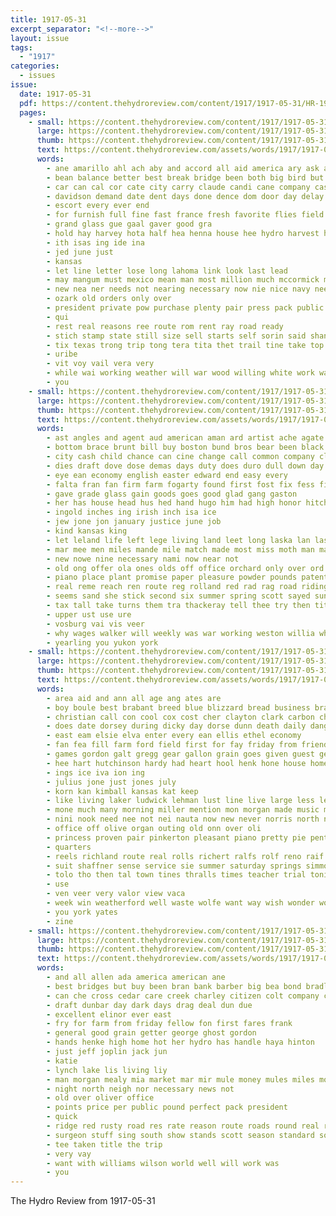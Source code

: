 ```yaml
---
title: 1917-05-31
excerpt_separator: "<!--more-->"
layout: issue
tags:
  - "1917"
categories:
  - issues
issue:
  date: 1917-05-31
  pdf: https://content.thehydroreview.com/content/1917/1917-05-31/HR-1917-05-31.pdf
  pages:
    - small: https://content.thehydroreview.com/content/1917/1917-05-31/small/HR-1917-05-31-01.jpg
      large: https://content.thehydroreview.com/content/1917/1917-05-31/large/HR-1917-05-31-01.jpg
      thumb: https://content.thehydroreview.com/content/1917/1917-05-31/thumbnails/HR-1917-05-31-01.jpg
      text: https://content.thehydroreview.com/assets/words/1917/1917-05-31/HR-1917-05-31-01.txt
      words:
        - ane amarillo ahl ach aby and accord all aid america ary ask are asa ason
        - bean balance better best break bridge been both big bird but bias bur buy burden bank boren beno bee
        - car can cal cor cate city carry claude candi cane company case caddo cant county
        - davidson demand date dent days done dence dom door day delay
        - escort every ever end
        - for furnish full fine fast france fresh favorite flies field few figures fate from ford front fanner fed
        - grand glass gue gaal gaver good gra
        - hold hay harvey hota half hea henna house hee hydro harvest had hamber han has how
        - ith isas ing ide ina
        - jed june just
        - kansas
        - let line letter lose long lahoma link look last lead
        - may mangum must mexico mean man most million much mccormick mules mang men many
        - new nea ner needs not nearing necessary now nie nice navy need
        - ozark old orders only over
        - president private pow purchase plenty pair press pack public par place per pee part
        - qui
        - rest real reasons ree route rom rent ray road ready
        - stich stamp state still size sell starts self sorin said shanks such stands screen spring sales speak single sit shape sain sheps send save service set sleep
        - tix texas trong trip tong tera tita thet trail tine take top town thi tee the tune toa them tod tase
        - uribe
        - vit voy vail vera very
        - while wai working weather will war wood willing white work walt was with wilson wearing wonder why whitchurch well willia wait windows
        - you
    - small: https://content.thehydroreview.com/content/1917/1917-05-31/small/HR-1917-05-31-02.jpg
      large: https://content.thehydroreview.com/content/1917/1917-05-31/large/HR-1917-05-31-02.jpg
      thumb: https://content.thehydroreview.com/content/1917/1917-05-31/thumbnails/HR-1917-05-31-02.jpg
      text: https://content.thehydroreview.com/assets/words/1917/1917-05-31/HR-1917-05-31-02.txt
      words:
        - ast angles and agent aud american aman ard artist ache agate ald are all ala ale
        - bottom brace brunt bill buy boston bund bros bear been black both bethany bess brand best bonus beat bull bob bowels bonds base bales bene breed baltimore but beda business
        - city cash child chance can cine change call common company clapp county chas china college chest case cali col chair cases char class comes
        - dies draft dove dose demas days duty does duro dull down day drag done duni
        - eye ean economy english easter edward end easy every
        - falta fran fan firm farm fogarty found first fost fix fess fish fow freshman from for farmer fairly forward foot foil francis fall face fellow
        - gave grade glass gain goods goes good glad gang gaston
        - her has house head hus hed hand hugo him had high honor hitch hone hard home hopper hydro hanson hope handle
        - ingold inches ing irish inch isa ice
        - jew jone jon january justice june job
        - kind kansas king
        - let leland life left lege living land leet long laska lan last laurence les list lady lot longer lar
        - mar mee men miles mande mile match made most miss moth man main morning must meri money more mail mike many marry
        - new nowe nine necessary nami now near not
        - old ong offer ola ones olds off office orchard only over ord
        - piano place plant promise paper pleasure powder pounds patent pretty payson persons poe plano peace pride plank policy people pass proper per public powers pipe painter pele part patient proud pat plows
        - real reme reach ren route reg rolland red rad rag road riding rat records rose rod ready rear roads record rae ring rate ree raught runner run
        - seems sand she stick second six summer spring scott sayed sunday store side speak say soap stand sud seen save see show stack service school shell such smooth study sing stock sale sha saw steel swing start stute sum street sen soon strike
        - tax tall take turns them tra thackeray tell thee try then tite talk the teach tor ted thick than top thay taken team too tam ten ting treat
        - upper ust use ure
        - vosburg vai vis veer
        - why wages walker will weekly was war working weston willia white wilson weatherford ways welcome way weight want with wes write winter wold work weeks well washington walls wide
        - yearling you yukon york
    - small: https://content.thehydroreview.com/content/1917/1917-05-31/small/HR-1917-05-31-03.jpg
      large: https://content.thehydroreview.com/content/1917/1917-05-31/large/HR-1917-05-31-03.jpg
      thumb: https://content.thehydroreview.com/content/1917/1917-05-31/thumbnails/HR-1917-05-31-03.jpg
      text: https://content.thehydroreview.com/assets/words/1917/1917-05-31/HR-1917-05-31-03.txt
      words:
        - area aid and ann all age ang ates are
        - boy boule best brabant breed blue blizzard bread business branch big bral bradley black barn baker bollinger bottle brother but bis bane been back broadway better buller buy burner butter both boys
        - christian call con cool cox cost cher clayton clark carbon chy cream come cull case can carry cody city child clear class collier cage carl cornet car change corn cousin cornish cara chatt cater
        - does date dorsey during dicky day dorse dunn death daily danger desire
        - east eam elsie elva enter every ean ellis ethel economy
        - fan fea fill farm ford field first for fay friday from friends foote fam fish famous fake filling friend force fine fara fruit farewell frank fresh fer
        - games gordon galt gregg gear gallon grain goes given guest genet ground gotebo greece going good gas grove
        - hee hart hutchinson hardy had heart hool henk hone house home heir hoge hydro hazel hath health her householder heads has han harper harness head hester
        - ings ice iva ion ing
        - julius jone just jones july
        - korn kan kimball kansas kat keep
        - like living laker ludwick lehman lust line live large less left lloyd lone lins let last long lucy lit lis land liken little lines light league
        - mone much many morning miller mention mon morgan made music mathew milan mer magnolia mean merit master monday mur mile marx marvel market miss man must mens mills more mildred
        - nini nook need nee not nei nauta now new never norris north night noel notice noes
        - office off olive organ outing old onn over oli
        - princess proven pair pinkerton pleasant piano pretty pie pent power peery pies park press poor place profit penny public price
        - quarters
        - reels richland route real rolls richert ralfs rolf reno raif remedies ray ree richard rag rai rough rey red rance run
        - suit shaffner sense service sie summer saturday springs simmons station state seas sumner see sick sunshine straw sell silo san ser son store stock sano stove street single self smith school side stand sale sunday stockton seed set supper spring shawnee seer season sas six start
        - tolo tho then tal town tines thralls times teacher trial tonic tour them tost thi toe top ted taylor texas the trip than tee ton too try tan
        - use
        - ven veer very valor view vaca
        - week win weatherford well waste wolfe want way wish wonder wonders woods white world war wilson wil while wife work woo will why with was went
        - you york yates
        - zine
    - small: https://content.thehydroreview.com/content/1917/1917-05-31/small/HR-1917-05-31-04.jpg
      large: https://content.thehydroreview.com/content/1917/1917-05-31/large/HR-1917-05-31-04.jpg
      thumb: https://content.thehydroreview.com/content/1917/1917-05-31/thumbnails/HR-1917-05-31-04.jpg
      text: https://content.thehydroreview.com/assets/words/1917/1917-05-31/HR-1917-05-31-04.txt
      words:
        - and all allen ada america american ane
        - best bridges but buy been bran bank barber big bea bond bradley black brown bay
        - can che cross cedar care creek charley citizen colt company clyde
        - draft dunbar day dark days drag deal dun due
        - excellent elinor ever east
        - fry for farm from friday fellow fon first fares frank
        - general good grain getter george ghost gordon
        - hands henke high home hot her hydro has handle haya hinton
        - just jeff joplin jack jun
        - katie
        - lynch lake lis living liy
        - man morgan mealy mia market mar mir mule money mules miles mound marion mond mare
        - night north neigh nor necessary news not
        - old over oliver office
        - points price per public pound perfect pack president
        - quick
        - ridge red rusty road res rate reason route roads round real ready
        - surgeon stuff sing south show stands scott season standard son stallion sack supply service stand shorts style sian special
        - tee taken title the trip
        - very vay
        - want with williams wilson world well will work was
        - you
---
```


The Hydro Review from 1917-05-31

<!--more-->

